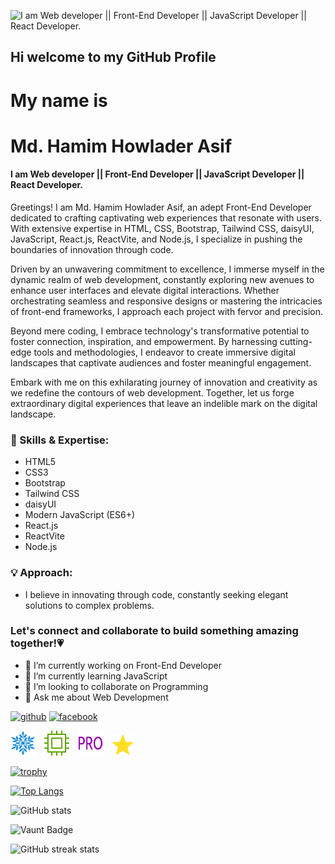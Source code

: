 ![I am Web developer || Front-End Developer || JavaScript Developer || React Developer.](https://scontent.fdac37-1.fna.fbcdn.net/v/t39.30808-6/428598392_370198812555478_1676015809113046400_n.png?_nc_cat=111&ccb=1-7&_nc_sid=783fdb&_nc_eui2=AeElMCghMH4gHtBKZCF2V8ENSWDoDWLpguhJYOgNYumC6Ai5enRIkmaLbEEqs7Aq7JDpRiIGrzU_pHsUfg6-uEHG&_nc_ohc=iIJV-uNH9dUAX9nsBG2&_nc_ht=scontent.fdac37-1.fna&oh=00_AfCfVhN4e7RC8lpENZXDi6TzGGf-t_Y5zit9tBhtIKAfvw&oe=65D50A95)
## Hi welcome to my GitHub Profile
# My name is
#  Md. Hamim Howlader Asif
#### I am Web developer || Front-End Developer || JavaScript Developer || React Developer.


Greetings! I am Md. Hamim Howlader Asif, an adept Front-End Developer dedicated to crafting captivating web experiences that resonate with users. With extensive expertise in HTML, CSS, Bootstrap, Tailwind CSS, daisyUI, JavaScript, React.js, ReactVite, and Node.js, I specialize in pushing the boundaries of innovation through code.

Driven by an unwavering commitment to excellence, I immerse myself in the dynamic realm of web development, constantly exploring new avenues to enhance user interfaces and elevate digital interactions. Whether orchestrating seamless and responsive designs or mastering the intricacies of front-end frameworks, I approach each project with fervor and precision.

Beyond mere coding, I embrace technology's transformative potential to foster connection, inspiration, and empowerment. By harnessing cutting-edge tools and methodologies, I endeavor to create immersive digital landscapes that captivate audiences and foster meaningful engagement.

Embark with me on this exhilarating journey of innovation and creativity as we redefine the contours of web development. Together, let us forge extraordinary digital experiences that leave an indelible mark on the digital landscape.

### 🚀 Skills & Expertise:

- HTML5
- CSS3
- Bootstrap
- Tailwind CSS
- daisyUI
- Modern JavaScript (ES6+)
- React.js
- ReactVite
- Node.js

### 💡 Approach:

- I believe in innovating through code, constantly seeking elegant solutions to complex problems.

### Let's connect and collaborate to build something amazing together!💗

- 🔭 I’m currently working on Front-End Developer 
- 🌱 I’m currently learning JavaScript 
- 👯 I’m looking to collaborate on Programming  
- 💬 Ask me about Web Development 


[<img src='https://cdn.jsdelivr.net/npm/simple-icons@3.0.1/icons/github.svg' alt='github' height='40'>](https://github.com/hamimWebDev)  [<img src='https://cdn-icons-png.freepik.com/256/2504/2504903.png?ga=GA1.1.540724036.1706111289&semt=ais' alt='facebook' height='40'>](https://www.facebook.com/https://www.facebook.com/Hamim.webDevloper)  

<a href='https://archiveprogram.github.com/'><img src='https://raw.githubusercontent.com/acervenky/animated-github-badges/master/assets/acbadge.gif' width='40' height='40'></a> <a href='https://docs.github.com/en/developers'><img src='https://raw.githubusercontent.com/acervenky/animated-github-badges/master/assets/devbadge.gif' width='40' height='40'></a> <a href='https://github.com/pricing'><img src='https://raw.githubusercontent.com/acervenky/animated-github-badges/master/assets/pro.gif' width='40' height='40'></a> <a href='https://stars.github.com/'><img src='https://raw.githubusercontent.com/acervenky/animated-github-badges/master/assets/starbadge.gif' width='35' height='35'></a> 

[![trophy](https://github-profile-trophy.vercel.app/?username=hamimWebDev)](https://github.com/ryo-ma/github-profile-trophy)

[![Top Langs](https://github-readme-stats.vercel.app/api/top-langs/?username=hamimWebDev)](https://github.com/anuraghazra/github-readme-stats)

![GitHub stats](https://github-readme-stats.vercel.app/api?username=hamimWebDev&show_icons=true&count_private=true)  

![Vaunt Badge](https://api.vaunt.dev/v1/github/entities/hamimWebDev/contributions?format=svg&private=true)  



![GitHub streak stats](https://streak-stats.demolab.com/?user=hamimWebDev)  

